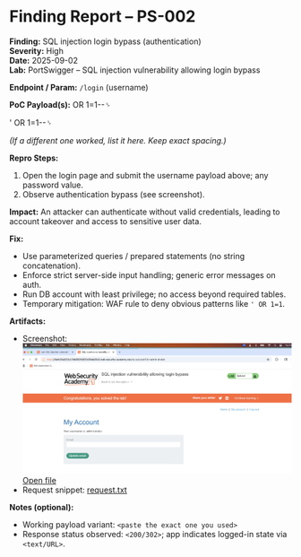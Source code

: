 # Finding Report – PS-002

**Finding:** SQL injection login bypass (authentication)  
**Severity:** High  
**Date:** 2025-09-02  
**Lab:** PortSwigger – SQL injection vulnerability allowing login bypass

**Endpoint / Param:** `/login` (username)

**PoC Payload(s):** OR 1=1--␠

' OR 1=1--␠

_(If a different one worked, list it here. Keep exact spacing.)_

**Repro Steps:**

1. Open the login page and submit the username payload above; any password value.
2. Observe authentication bypass (see screenshot).

**Impact:**
An attacker can authenticate without valid credentials, leading to account takeover and access to sensitive user data.

**Fix:**

- Use parameterized queries / prepared statements (no string concatenation).
- Enforce strict server-side input handling; generic error messages on auth.
- Run DB account with least privilege; no access beyond required tables.
- Temporary mitigation: WAF rule to deny obvious patterns like `' OR 1=1`.

**Artifacts:**

- Screenshot:
  ![Login Bypass](../../evidence/ps-sqli/login-bypass.png)
  [Open file](../../evidence/ps-sqli/login-bypass.png)
- Request snippet:
  [request.txt](../../evidence/ps-sqli/login-request.rtf)

**Notes (optional):**

- Working payload variant: `<paste the exact one you used>`
- Response status observed: `<200/302>`; app indicates logged-in state via `<text/URL>`.
